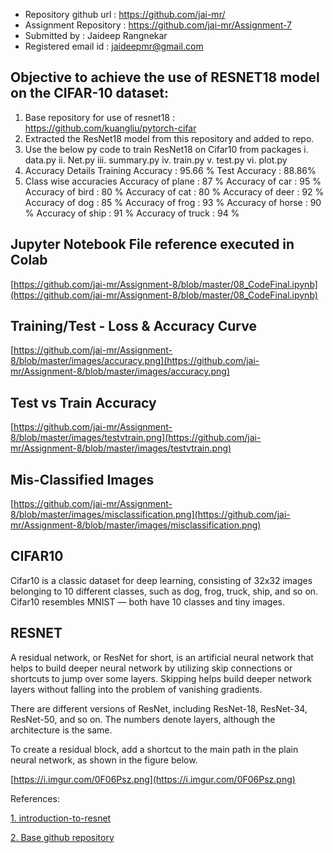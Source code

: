 * Repository github url : https://github.com/jai-mr/
* Assignment Repository : https://github.com/jai-mr/Assignment-7
* Submitted by : Jaideep Rangnekar
* Registered email id : jaideepmr@gmail.com

## Objective to achieve the use of RESNET18 model on the CIFAR-10 dataset:
1. Base repository for use of resnet18 : https://github.com/kuangliu/pytorch-cifar
2. Extracted the ResNet18 model from this repository and added  to repo. 
3. Use the below py code to train ResNet18 on Cifar10 from packages 
      i. data.py
     ii. Net.py
    iii. summary.py
     iv. train.py
      v. test.py
     vi. plot.py
4. Accuracy Details
    Training Accuracy : 95.66 %
    Test Accuracy     : 88.86%   
5. Class wise accuracies
    Accuracy of plane : 87 %
    Accuracy of   car : 95 %
    Accuracy of  bird : 80 %
    Accuracy of   cat : 80 %
    Accuracy of  deer : 92 %
    Accuracy of   dog : 85 %
    Accuracy of  frog : 93 %
    Accuracy of horse : 90 %
    Accuracy of  ship : 91 %
    Accuracy of truck : 94 %


## Jupyter Notebook File reference executed in Colab
[https://github.com/jai-mr/Assignment-8/blob/master/08_CodeFinal.ipynb](https://github.com/jai-mr/Assignment-8/blob/master/08_CodeFinal.ipynb)

## Training/Test - Loss & Accuracy Curve
[https://github.com/jai-mr/Assignment-8/blob/master/images/accuracy.png](https://github.com/jai-mr/Assignment-8/blob/master/images/accuracy.png)

## Test vs Train Accuracy
[https://github.com/jai-mr/Assignment-8/blob/master/images/testvtrain.png](https://github.com/jai-mr/Assignment-8/blob/master/images/testvtrain.png)

## Mis-Classified Images
[https://github.com/jai-mr/Assignment-8/blob/master/images/misclassification.png](https://github.com/jai-mr/Assignment-8/blob/master/images/misclassification.png)

## CIFAR10
Cifar10 is a classic dataset for deep learning, consisting of 32x32 images belonging to 10 different classes, such as dog, frog, truck, ship, and so on. Cifar10 resembles MNIST — both have 10 classes and tiny images. 

## RESNET
A residual network, or ResNet for short, is an artificial neural network that helps to build deeper neural network by utilizing skip connections or shortcuts to jump over some layers. Skipping helps build deeper network layers without falling into the problem of vanishing gradients.

There are different versions of ResNet, including ResNet-18, ResNet-34, ResNet-50, and so on. The numbers denote layers, although the architecture is the same.

To create a residual block, add a shortcut to the main path in the plain neural network, as shown in the figure below.

[https://i.imgur.com/0F06Psz.png](https://i.imgur.com/0F06Psz.png)



References:

[1. introduction-to-resnet](https://www.pluralsight.com/guides/introduction-to-resnet)

[2. Base github repository](https://github.com/kuangliu/pytorch-cifar)

[]()